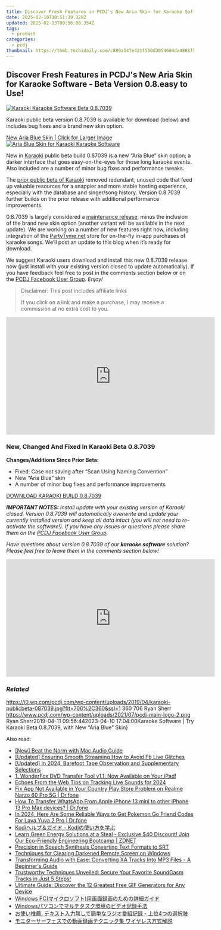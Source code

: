 ```yaml
---
title: Discover Fresh Features in PCDJ's New Aria Skin for Karaoke Software - Beta Version 0.8.easy to Use!
date: 2025-02-10T18:51:39.328Z
updated: 2025-02-13T00:56:00.354Z
tags:
  - product
categories:
  - pcdj
thumbnail: https://thmb.techidaily.com/c889a547e421f550d3854604da4881f54e6123831fe3b245b44881a2b3d8e123.jpg
---
```


## Discover Fresh Features in PCDJ's New Aria Skin for Karaoke Software - Beta Version 0.8.easy to Use!

[![Karaoki Karaoke Software Beta 0.8.7039](https://i0.wp.com/pcdj.com/wp-content/uploads/2019/04/karaoki-publicbeta-087039.jpg?resize=706%2C321&ssl=1)](https://i0.wp.com/pcdj.com/wp-content/uploads/2019/04/karaoki-publicbeta-087039.jpg?fit=706%2C360&ssl=1 "Karaoki Karaoke Software Beta 0.8.7039")

Karaoki public beta version 0.8.7039 is available for download (below) and includes bug fixes and a brand new skin option.

[New Aria Blue Skin | Click for Larger Image ![Aria Blue Skin for Karaoki Karaoke Software](https://i2.wp.com/pcdj.com/wp-content/uploads/2019/04/karaoki-newskin-ariablue.jpg?fit=300%2C194&ssl=1 "Aria Blue Skin for Karaoki Karaoke Software")](https://i2.wp.com/pcdj.com/wp-content/uploads/2019/04/karaoki-newskin-ariablue.jpg?fit=1030%2C668&ssl=1)

New in [Karaoki](https://tools.techidaily.com/pcdj/products/) public beta build 0.87039 is a new “Aria Blue” skin option; a darker interface that goes easy-on-the-eyes for those long karaoke events. Also included are a number of minor bug fixes and performance tweaks.

The [prior public beta of Karaoki](https://tools.techidaily.com/pcdj/products/) removed redundant, unused code that feed up valuable resources for a snappier and more stable hosting experience, especially with the database and singer/song history. Version 0.8.7039 further builds on the prior release with additional performance improvements.

0.8.7039 is largely considered a [maintenance release](https://en.wikipedia.org/wiki/Maintenance%5Frelease), minus the inclusion of the brand new skin option (another variant will be available in the next update). We are working on a number of new features right now, including integration of the [PartyTyme.net](http://www.partytyme.net) store for on-the-fly in-app purchases of karaoke songs. We’ll post an update to this blog when it’s ready for download.

We suggest Karaoki users download and install this new 0.8.7039 release now (just install with your existing version closed to update automatically). If you have feedback feel free to post in the comments section below or on the [PCDJ Facebook User Group](https://www.facebook.com/groups/208451843303338/). _Enjoy!_

>  Disclaimer: This post includes affiliate links
>
>  If you click on a link and make a purchase, I may receive a commission at no extra cost to you.
>

<!-- affiliate ads begin -->
<iframe width="560" height="315" src="https://www.youtube.com/embed/nWu29cqFjZA?si=TNZyCbPq68PQ0JIb" title="YouTube video player" frameborder="0" allow="accelerometer; autoplay; clipboard-write; encrypted-media; gyroscope; picture-in-picture; web-share" referrerpolicy="strict-origin-when-cross-origin" allowfullscreen></iframe>
<!-- affiliate ads end -->

### New, Changed And Fixed In Karaoki Beta 0.8.7039

**Changes/Additions Since Prior Beta:**

* Fixed: Case not saving after “Scan Using Naming Convention”
* New “Aria Blue” skin
* A number of minor bug fixes and performance improvements

[DOWNLOAD KARAOKI BUILD 0.8.7039](https://tools.techidaily.com/pcdj/products/)

_**IMPORTANT NOTES:** Install update with your existing version of Karaoki closed. Version 0.8.7039 will automatically overwrite and update your currently installed version and keep all data intact (you will not need to re-activate the software!). If you have any issues or questions please share them on the [PCDJ Facebook User Group](https://www.facebook.com/groups/208451843303338/)._ 

_Have questions about version 0.8.7039 of our **karaoke software** solution? Please feel free to leave them in the comments section below!_

<!-- affiliate ads begin -->
<iframe width="560" height="315" src="https://www.youtube.com/embed/8Y-k_3N-0OI?si=1J-aFBXLJl5b3x4h" title="YouTube video player" frameborder="0" allow="accelerometer; autoplay; clipboard-write; encrypted-media; gyroscope; picture-in-picture; web-share" referrerpolicy="strict-origin-when-cross-origin" allowfullscreen></iframe>
<!-- affiliate ads end -->

### _Related_

https://i0.wp.com/pcdj.com/wp-content/uploads/2019/04/karaoki-publicbeta-087039.jpg?fit=706%2C360&ssl=1 360 706 Ryan Sherr https://www.pcdj.com/wp-content/uploads/2021/07/pcdj-main-logo-2.png Ryan Sherr2019-04-11 09:56:442023-04-10 17:04:00Karaoke Software | Try Karaoki Beta 0.8.7039, with New “Aria Blue” Skin}

<ins class="adsbygoogle"
     style="display:block"
     data-ad-format="autorelaxed"
     data-ad-client="ca-pub-7571918770474297"
     data-ad-slot="1223367746"></ins>

<ins class="adsbygoogle"
     style="display:block"
     data-ad-client="ca-pub-7571918770474297"
     data-ad-slot="8358498916"
     data-ad-format="auto"
     data-full-width-responsive="true"></ins>

<span class="atpl-alsoreadstyle">Also read:</span>
<div><ul>
<li><a href="https://visual-screen-recording.techidaily.com/new-beat-the-norm-with-mac-audio-guide/"><u>[New] Beat the Norm with Mac Audio Guide</u></a></li>
<li><a href="https://facebook-video-content.techidaily.com/updated-ensuring-smooth-streaming-how-to-avoid-fb-live-glitches/"><u>[Updated] Ensuring Smooth Streaming How to Avoid Fb Live Glitches</u></a></li>
<li><a href="https://desktop-recording.techidaily.com/updated-in-2024-barefoot-tape-observation-and-supplementary-selections/"><u>[Updated] In 2024, Barefoot Tape Observation and Supplementary Selections</u></a></li>
<li><a href="https://discover-bits.techidaily.com/1-wonderfox-dvd-transfer-tool-v11-now-available-on-your-ipad/"><u>1. WonderFox DVD Transfer Tool v1.1: Now Available on Your iPad!</u></a></li>
<li><a href="https://remote-screen-capture.techidaily.com/echoes-from-the-web-tips-on-tracking-live-sounds-for-2024/"><u>Echoes From the Web Tips on Tracking Live Sounds for 2024</u></a></li>
<li><a href="https://howto.techidaily.com/fix-app-not-available-in-your-country-play-store-problem-on-realme-narzo-60-pro-5g-drfone-by-drfone-fix-android-problems-fix-android-problems/"><u>Fix App Not Available in Your Country Play Store Problem on Realme Narzo 60 Pro 5G | Dr.fone</u></a></li>
<li><a href="https://techidaily.com/how-to-transfer-whatsapp-from-apple-iphone-13-mini-to-other-iphone-13-pro-max-devices-drfone-by-drfone-transfer-whatsapp-from-ios-transfer-whatsapp-from-ios/"><u>How To Transfer WhatsApp From Apple iPhone 13 mini to other iPhone 13 Pro Max devices? | Dr.fone</u></a></li>
<li><a href="https://android-pokemon-go.techidaily.com/in-2024-here-are-some-reliable-ways-to-get-pokemon-go-friend-codes-for-lava-yuva-2-pro-drfone-by-drfone-virtual-android/"><u>In 2024, Here Are Some Reliable Ways to Get Pokemon Go Friend Codes For Lava Yuva 2 Pro | Dr.fone</u></a></li>
<li><a href="https://discover-bits.techidaily.com/1726028709359-kodi-kodi/"><u>Kodiヘルプ＆ガイド - Kodiの使い方を学ぶ</u></a></li>
<li><a href="https://techno-recovery.techidaily.com/learn-green-energy-solutions-at-a-steal-exclusive-40-discount-join-our-eco-friendly-engineering-bootcamp-zdnet/"><u>Learn Green Energy Solutions at a Steal - Exclusive $40 Discount! Join Our Eco-Friendly Engineering Bootcamp | ZDNET</u></a></li>
<li><a href="https://fox-access.techidaily.com/precision-in-speech-synthesis-converting-text-formats-to-srt/"><u>Precision in Speech Synthesis Converting Text Formats to SRT</u></a></li>
<li><a href="https://win11-tips.techidaily.com/techniques-for-clearing-darkened-remote-screen-on-windows/"><u>Techniques for Clearing Darkened Remote Screen on Windows</u></a></li>
<li><a href="https://discover-bits.techidaily.com/transforming-audio-with-ease-converting-xa-tracks-into-mp3-files-a-beginners-guide/"><u>Transforming Audio with Ease: Converting XA Tracks Into MP3 Files - A Beginner's Guide</u></a></li>
<li><a href="https://discover-bits.techidaily.com/trustworthy-techniques-unveiled-secure-your-favorite-soundgasm-tracks-in-just-5-steps/"><u>Trustworthy Techniques Unveiled: Secure Your Favorite SoundGasm Tracks in Just 5 Steps!</u></a></li>
<li><a href="https://discover-bits.techidaily.com/ultimate-guide-discover-the-12-greatest-free-gif-generators-for-any-device/"><u>Ultimate Guide: Discover the 12 Greatest Free GIF Generators for Any Device</u></a></li>
<li><a href="https://discover-bits.techidaily.com/1726029938759-windows-pc/"><u>Windows PC(マイクロソフト)用画面録画のための詳細ガイド</u></a></li>
<li><a href="https://discover-bits.techidaily.com/1726026503278-windows/"><u>Windowsパソコンでマルチタスク環境のビデオ記録手法</u></a></li>
<li><a href="https://discover-bits.techidaily.com/1726028955271-4/"><u>お使い推薦: テキスト入力無しで簡単なラジオ番組記録 - 上位4つの選択肢</u></a></li>
<li><a href="https://discover-bits.techidaily.com/44oi44ol44k44o844k144o844ov44kn44k544gn44gu5yuv55s76yyy55s744og44kv44ol44od44kv6zugioodrplusocpoodpoodroocueawuew8jplusinoplusiqra/"><u>モニターサーフェスでの動画録画テクニック集 ワイヤレス方式解説</u></a></li>
</ul></div>

